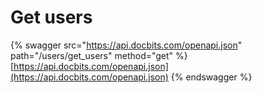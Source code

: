 # Get users

{% swagger src="https://api.docbits.com/openapi.json" path="/users/get_users" method="get" %}
[https://api.docbits.com/openapi.json](https://api.docbits.com/openapi.json)
{% endswagger %}
